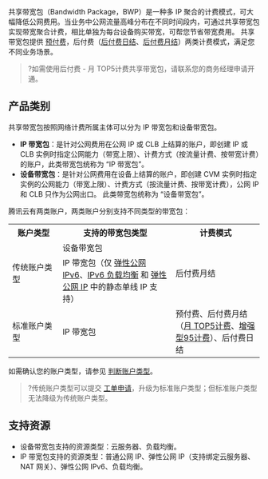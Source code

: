 共享带宽包（Bandwidth Package，BWP）是一种多 IP 聚合的计费模式，可大幅降低公网费用。当业务中公网流量高峰分布在不同时间段内，可通过共享带宽包实现带宽聚合计费，相比单独为每台设备购买带宽，可帮您节省带宽费用。
共享带宽包提供 [预付费](https://cloud.tencent.com/document/product/684/75233)，后付费（[后付费日结](https://cloud.tencent.com/document/product/684/86890)、[后付费月结](https://cloud.tencent.com/document/product/684/86891)）两类计费模式，满足您不同业务场景。
>?如需使用后付费 - 月 TOP5计费共享带宽包，请联系您的商务经理申请开通。
>

## 产品类别[](id:bwptype)
共享带宽包按照网络计费所属主体可以分为 IP 带宽包和设备带宽包。
- **IP 带宽包**：是针对公网费用在公网 IP 或 CLB 上结算的账户，即创建 IP 或 CLB 实例时指定公网能力（带宽上限）、计费方式（按流量计费、按带宽计费）的账户，此类带宽包统称为 “IP 带宽包”。
- **设备带宽包**：是针对公网费用在设备上结算的账户，即创建 CVM 实例时指定实例的公网能力（带宽上限）、计费方式（按流量计费、按带宽计费），公网 IP 和 CLB 只作为公网出口。 此类带宽包统称为 “设备带宽包”。

腾讯云有两类账户，两类账户分别支持不同类型的带宽包：
<table>
<tr>
<th width="20%">账户类型</th>
<th width="45%">支持的带宽包类型</th>
<th width="350%">计费模式</th>
</tr>
<tr>
<td rowspan="2">传统账户类型</td><td>设备带宽包</td><td rowspan="2">后付费月结</td>
</tr>
<tr>
<td>IP 带宽包（仅 <a href="https://cloud.tencent.com/document/product/1142">弹性公网 IPv6</a>、<a href="https://cloud.tencent.com/document/product/214/8848">IPv6 负载均衡</a> 和 <a href="https://cloud.tencent.com/document/product/1199/41646">弹性公网 IP</a> 中的静态单线 IP 支持）</td>
</tr>
<tr>
<td>标准账户类型</td>
<td>IP 带宽包</td>
<td>预付费、后付费月结（<a href="https://cloud.tencent.com/document/product/684/51876">月 TOP5计费</a>、<a href="https://cloud.tencent.com/document/product/684/89226">增强型95计费</a>）、后付费日结</td>
</tr>
</table>

如需确认您的账户类型，请参见 [判断账户类型](https://cloud.tencent.com/document/product/1199/49090#judge)。
>?传统账户类型可以提交 [工单申请](https://console.cloud.tencent.com/workorder/category)，升级为标准账户类型；但标准账户类型无法降级为传统账户类型。
>

## 支持资源 
- 设备带宽包支持的资源类型：云服务器、负载均衡。
- IP 带宽包支持的资源类型：普通公网 IP、弹性公网 IP（支持绑定云服务器、NAT 网关）、弹性公网 IPv6、负载均衡。
